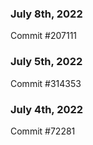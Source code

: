 ### July 8th, 2022

Commit #207111

### July 5th, 2022

Commit #314353


### July 4th, 2022

Commit #72281
